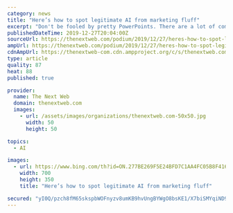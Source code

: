 ```yaml
---
category: news
title: "Here’s how to spot legitimate AI from marketing fluff"
excerpt: "Don't be fooled by pretty PowerPoints. There are a lot of companies out there that claim to do artificial intelligence (AI). You’ll find the omnipresent initials appended to domain names or within the first few words of a pitch deck, but, frankly, a lot of it is BS. Usually, it’s a set of simple regressions and/or heuristics that require a ..."
publishedDateTime: 2019-12-27T20:04:00Z
sourceUrl: https://thenextweb.com/podium/2019/12/27/heres-how-to-spot-legitimate-ai-from-marketing-fluff/
ampUrl: https://thenextweb.com/podium/2019/12/27/heres-how-to-spot-legitimate-ai-from-marketing-fluff/amp/
cdnAmpUrl: https://thenextweb-com.cdn.ampproject.org/c/s/thenextweb.com/podium/2019/12/27/heres-how-to-spot-legitimate-ai-from-marketing-fluff/amp/
type: article
quality: 87
heat: 88
published: true

provider:
  name: The Next Web
  domain: thenextweb.com
  images:
    - url: /assets/images/organizations/thenextweb.com-50x50.jpg
      width: 50
      height: 50

topics:
  - AI

images:
  - url: https://www.bing.com/th?id=ON.277BE269F5E24BFD7C1AA4FC05B8F416
    width: 700
    height: 350
    title: "Here’s how to spot legitimate AI from marketing fluff"

secured: "yI0Q/pzch8fM65skspbWOFnyzv8umKB9hvUngBYWgO8bsKE1/X7biSMYqiND9igsBClvxE9AOIIyxMjLRSU7GJe4M6iB03YOl+MjXVnipejCc0Fwf6Xr9uL2oJH+YDJrVPjB9Mok1Kk6B4FTZvZWb0/e84lp3qNDnZbDv9awiRTQrZdcCoTuGIXJ7PxxtTgiuO+Kv6vHxqJ92WKi4jn0wws0Zv3wd4X4gXTKOnoPTZ6l9jZcKKx5tzKkKnIiDznUoncfwE+XWFNYZITICJDxTg==;/wHfDTXZ8pUyHyK/MBQgXQ=="
---
```


